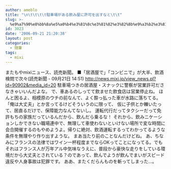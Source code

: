 ```yaml
---
author: ameblo
title: "\n\t\t\t\t駐車場がある飲み屋に許可を出すなと\t\t"
slug: >-
  %e9%a7%90%e8%bb%8a%e5%a0%b4%e3%81%8c%e3%81%82%e3%82%8b%e9%a3%b2%e3%81%bf%e5%b1%8b%e3%81%ab%e8%a8%b1%e5%8f%af%e3%82%92%e5%87%ba%e3%81%99%e3%81%aa%e3%81%a8
id: 3023
date: '2006-09-21 21:20:38'
layout: post
categories:
  - 随筆
tags:
  - mixi
---
```


またもやmixiニュース、読売新聞。 ■「居酒屋で」「コンビニで」が大半、飲酒検問で次々(読売新聞 - 09月21日 14:51) http://news.mixi.jp/view_news.pl?id=90902&media_id=20 駐車場つきの居酒屋・スナックに警察が営業許可ださなきゃいいんだよな。 で、車あるのしってて飲ませた飲食店は営業停止ね。 ほんと困るよ、相模原のウチの前なんて、よく酔っ払った車が水路に落ちてる。 「俺は大丈夫」とか言ってるけどそういうのに限って、 仮に子供とか轢いたって、居直るだけで、保障能力なんてないし。 運転代行だってタクシーだって免許もちの家族だっているんだから、飲んだら乗るな！ それから、飲みニケーションしかできない職場連中で、無理して車使わないといけない場所で変な時間に会合開催するのもやめようよ。帰りに絶対、飲酒運転するってわかってるような条件を無理やり作り出すような。 まあ当たり前のことなんだけどね。 あ、ちなみにフランスの法律ではワイン一杯程度までならOKってことになってる。でもそれはフランス人が万年アル中気味なうえに、普段から豪快な走りをしている環境だから大丈夫とされている？のであって、飲んでようが飲んでまいがスピード違反や人身事故は犯罪です。 ああ、またくだらんものを斬ってしまった…。